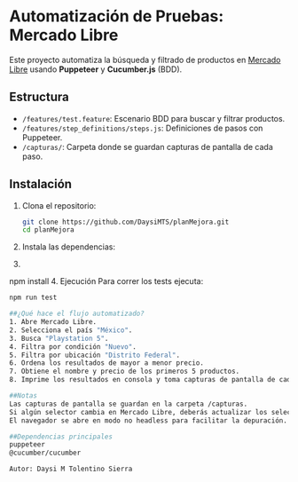 # Automatización de Pruebas: Mercado Libre

Este proyecto automatiza la búsqueda y filtrado de productos en [Mercado Libre](https://www.mercadolibre.com) 
usando **Puppeteer** y **Cucumber.js** (BDD).

## Estructura

- `/features/test.feature`: Escenario BDD para buscar y filtrar productos.
- `/features/step_definitions/steps.js`: Definiciones de pasos con Puppeteer.
- `/capturas/`: Carpeta donde se guardan capturas de pantalla de cada paso.

## Instalación

1. Clona el repositorio:
   ```bash
   git clone https://github.com/DaysiMTS/planMejora.git
   cd planMejora

2. Instala las dependencias:
3.  ```bash
npm install
4. Ejecución
Para correr los tests ejecuta:
 ```bash
npm run test

##¿Qué hace el flujo automatizado?
1. Abre Mercado Libre.
2. Selecciona el país "México".
3. Busca "Playstation 5".
4. Filtra por condición "Nuevo".
5. Filtra por ubicación "Distrito Federal".
6. Ordena los resultados de mayor a menor precio.
7. Obtiene el nombre y precio de los primeros 5 productos.
8. Imprime los resultados en consola y toma capturas de pantalla de cada paso.

##Notas
Las capturas de pantalla se guardan en la carpeta /capturas.
Si algún selector cambia en Mercado Libre, deberás actualizar los selectores en steps.js.
El navegador se abre en modo no headless para facilitar la depuración.

##Dependencias principales
puppeteer
@cucumber/cucumber

Autor: Daysi M Tolentino Sierra

